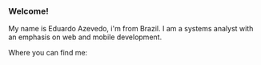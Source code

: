 ### Welcome!

  My name is Eduardo Azevedo, i'm from Brazil. I am a systems analyst with an emphasis on web and mobile development.
  
  Where you can find me:
  

<!--
**EduardoAz26/EduardoAz26** is a ✨ _special_ ✨ repository because its `README.md` (this file) appears on your GitHub profile.

Here are some ideas to get you started:

- 🔭 I’m currently working on ...
- 🌱 I’m currently learning ...
- 👯 I’m looking to collaborate on ...
- 🤔 I’m looking for help with ...
- 💬 Ask me about ...
- 📫 How to reach me: ...
- 😄 Pronouns: ...
- ⚡ Fun fact: ...
-->
